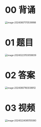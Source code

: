 # 00 背诵

<img src="https://cvp.oss-cn-shanghai.aliyuncs.com/picgo/202408071705365.png" alt="image-20240807170539998" style="zoom:50%;" />



# 01 题目

<img src="https://cvp.oss-cn-shanghai.aliyuncs.com/picgo/202402231530217.png" alt="image-20240223153058839" style="zoom:50%;" />



# 02 答案

<img src="https://cvp.oss-cn-shanghai.aliyuncs.com/picgo/202408071630313.png" alt="image-20240807163038912" style="zoom:50%;" />



# 03 视频

<img src="https://cvp.oss-cn-shanghai.aliyuncs.com/picgo/202402240851940.png" alt="image-20240224085155080" style="zoom:50%;" />
